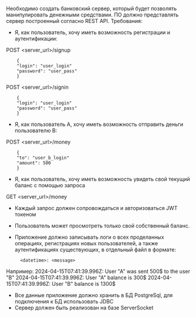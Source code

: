 Необходимо создать банковский сервер, который будет позволять манипулировать денежными средствами. ПО должно представлять сервер построенный согласно REST API.
Требования:

* Я, как пользователь, хочу иметь возможность регистрации и аутентификации:

POST <server_url>/signup

        {
        "login": "user_login"
        "password": "user_pass"
        }

POST <server_url>/signin

        {
        "login": "user_login"
        "password": "user_pass"
        }


* Я, как пользователь A, хочу иметь возможность отправить деньги пользователю B:

POST <server_url>/money

        {
        "to": "user_b_login"
        "amount": 500
        }

* Я, как пользователь, хочу иметь возможность увидеть свой текущий баланс с помощью запроса

GET <server_url>/money

* Каждый запрос должен сопровождаться и авторизоваться JWT токеном
* Пользователь может просмотреть только свой собственный баланс.
* Приложение должно записывать логи о всех проделанных операциях, регистрациях новых пользователей, а также аутентификациях существующих, в отдельный файл в формате:

        <datetime>: <message>

Например:
2024-04-15T07:41:39.996Z: User "A" was sent 500$ to the user "B"
2024-04-15T07:41:39.996Z: User "A" balance is 300$
2024-04-15T07:41:39.996Z: User "B" balance is 1300$

* Все данные приложение должно хранить в БД PostgreSql, для подключения к БД использовать JDBC
* Сервер должен быть реализован на базе ServerSocket
